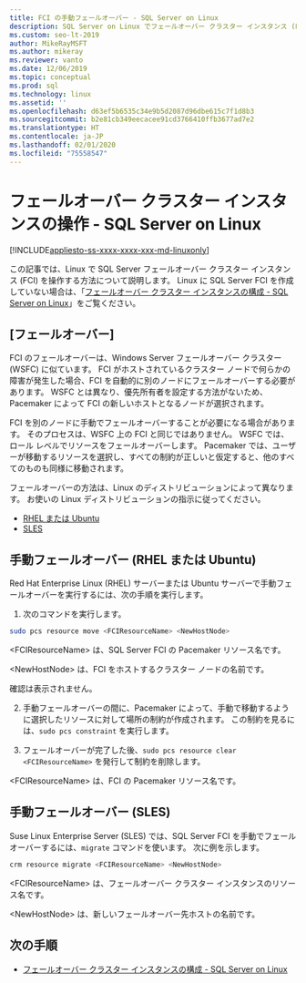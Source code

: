 ```yaml
---
title: FCI の手動フェールオーバー - SQL Server on Linux
description: SQL Server on Linux でフェールオーバー クラスター インスタンス (FCI) を手動でフェールオーバーさせる方法について説明します。
ms.custom: seo-lt-2019
author: MikeRayMSFT
ms.author: mikeray
ms.reviewer: vanto
ms.date: 12/06/2019
ms.topic: conceptual
ms.prod: sql
ms.technology: linux
ms.assetid: ''
ms.openlocfilehash: d63ef5b6535c34e9b5d2087d96dbe615c7f1d8b3
ms.sourcegitcommit: b2e81cb349eecacee91cd3766410ffb3677ad7e2
ms.translationtype: HT
ms.contentlocale: ja-JP
ms.lasthandoff: 02/01/2020
ms.locfileid: "75558547"
---
```

# <a name="operate-failover-cluster-instance---sql-server-on-linux"></a>フェールオーバー クラスター インスタンスの操作 - SQL Server on Linux

[!INCLUDE[appliesto-ss-xxxx-xxxx-xxx-md-linuxonly](../includes/appliesto-ss-xxxx-xxxx-xxx-md-linuxonly.md)]

この記事では、Linux で SQL Server フェールオーバー クラスター インスタンス (FCI) を操作する方法について説明します。 Linux に SQL Server FCI を作成していない場合は、「[フェールオーバー クラスター インスタンスの構成 - SQL Server on Linux](sql-server-linux-shared-disk-cluster-configure.md)」をご覧ください。 

## <a name="failover"></a>[フェールオーバー]

FCI のフェールオーバーは、Windows Server フェールオーバー クラスター (WSFC) に似ています。 FCI がホストされているクラスター ノードで何らかの障害が発生した場合、FCI を自動的に別のノードにフェールオーバーする必要があります。 WSFC とは異なり、優先所有者を設定する方法がないため、Pacemaker によって FCI の新しいホストとなるノードが選択されます。

FCI を別のノードに手動でフェールオーバーすることが必要になる場合があります。 そのプロセスは、WSFC 上の FCI と同じではありません。 WSFC では、ロール レベルでリソースをフェールオーバーします。 Pacemaker では、ユーザーが移動するリソースを選択し、すべての制約が正しいと仮定すると、他のすべてのものも同様に移動されます。 

フェールオーバーの方法は、Linux のディストリビューションによって異なります。 お使いの Linux ディストリビューションの指示に従ってください。

- [RHEL または Ubuntu](#manual-failover-rhel-or-ubuntu)
- [SLES](#manual-failover-sles)

## <a name="manual-failover-rhel-or-ubuntu"></a>手動フェールオーバー (RHEL または Ubuntu)

Red Hat Enterprise Linux (RHEL) サーバーまたは Ubuntu サーバーで手動フェールオーバーを実行するには、次の手順を実行します。
1.  次のコマンドを実行します。 

   ```bash
   sudo pcs resource move <FCIResourceName> <NewHostNode> 
   ```

   \<FCIResourceName> は、SQL Server FCI の Pacemaker リソース名です。

   \<NewHostNode> は、FCI をホストするクラスター ノードの名前です。 

   確認は表示されません。

2.  手動フェールオーバーの間に、Pacemaker によって、手動で移動するように選択したリソースに対して場所の制約が作成されます。 この制約を見るには、`sudo pcs constraint` を実行します。

3.  フェールオーバーが完了した後、`sudo pcs resource clear <FCIResourceName>` を発行して制約を削除します。 

\<FCIResourceName> は、FCI の Pacemaker リソース名です。 

## <a name="manual-failover-sles"></a>手動フェールオーバー (SLES)


Suse Linux Enterprise Server (SLES) では、SQL Server FCI を手動でフェールオーバーするには、`migrate` コマンドを使います。 次に例を示します。

```bash
crm resource migrate <FCIResourceName> <NewHostNode>
```

\<FCIResourceName> は、フェールオーバー クラスター インスタンスのリソース名です。 

\<NewHostNode> は、新しいフェールオーバー先ホストの名前です。 


<!---

|Distribution |Topic 
|----- |-----
|**Red Hat Enterprise Linux with HA add-on** |[Configure](sql-server-linux-shared-disk-cluster-red-hat-7-configure.md)<br/>[Operate](sql-server-linux-shared-disk-cluster-red-hat-7-operate.md)
|**SUSE Linux Enterprise Server with HA add-on** |[Configure](sql-server-linux-shared-disk-cluster-sles-configure.md)

--->

## <a name="next-steps"></a>次の手順

- [フェールオーバー クラスター インスタンスの構成 - SQL Server on Linux](sql-server-linux-shared-disk-cluster-configure.md)

<!--Image references-->
